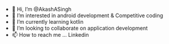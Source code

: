 - 👋 Hi, I’m @AkashASingh
- 👀 I’m interested in android development & Competitive coding
- 🌱 I’m currently learning kotlin
- 💞️ I’m looking to collaborate on application development
- 📫 How to reach me ... Linkedin

<!---
AkashASingh/AkashASingh is a ✨ special ✨ repository because its `README.md` (this file) appears on your GitHub profile.
You can click the Preview link to take a look at your changes.
--->
